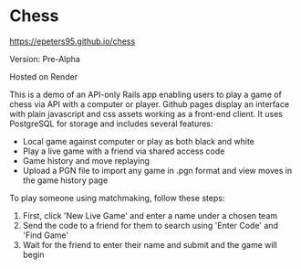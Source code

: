 # Chess

https://epeters95.github.io/chess


Version: Pre-Alpha

Hosted on Render

This is a demo of an API-only Rails app enabling users to play a game of chess via API with a computer or player. Github pages display an interface with plain javascript and css assets working as a front-end client.  It uses PostgreSQL for storage and includes several features:
- Local game against computer or play as both black and white
- Play a live game with a friend via shared access code
- Game history and move replaying
- Upload a PGN file to import any game in .pgn format and view moves in the game history page

To play someone using matchmaking, follow these steps:

1. First, click 'New Live Game' and enter a name under a chosen team
2. Send the code to a friend for them to search using 'Enter Code' and 'Find Game'
3. Wait for the friend to enter their name and submit and the game will begin
